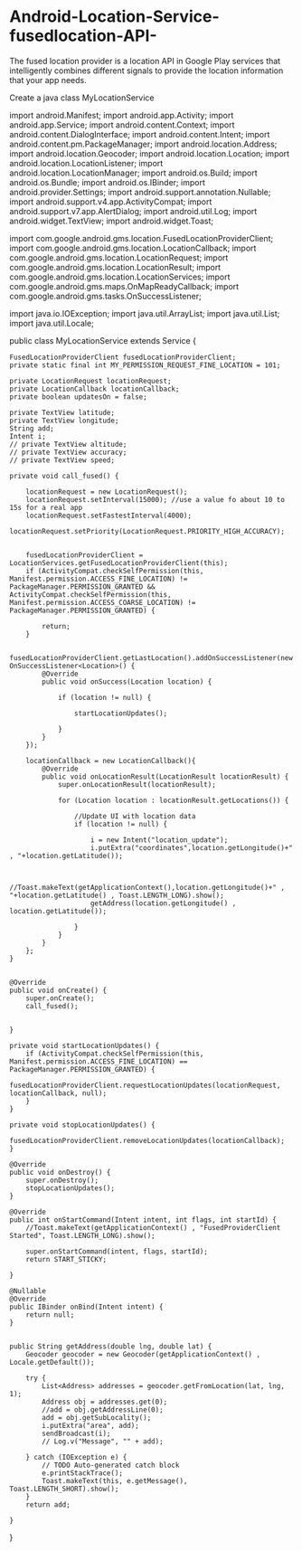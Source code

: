 # Android-Location-Service-fusedlocation-API-
The fused location provider is a location API in Google Play services that intelligently combines different signals to provide the location information that your app needs.

Create a java class MyLocationService

import android.Manifest;
import android.app.Activity;
import android.app.Service;
import android.content.Context;
import android.content.DialogInterface;
import android.content.Intent;
import android.content.pm.PackageManager;
import android.location.Address;
import android.location.Geocoder;
import android.location.Location;
import android.location.LocationListener;
import android.location.LocationManager;
import android.os.Build;
import android.os.Bundle;
import android.os.IBinder;
import android.provider.Settings;
import android.support.annotation.Nullable;
import android.support.v4.app.ActivityCompat;
import android.support.v7.app.AlertDialog;
import android.util.Log;
import android.widget.TextView;
import android.widget.Toast;

import com.google.android.gms.location.FusedLocationProviderClient;
import com.google.android.gms.location.LocationCallback;
import com.google.android.gms.location.LocationRequest;
import com.google.android.gms.location.LocationResult;
import com.google.android.gms.location.LocationServices;
import com.google.android.gms.maps.OnMapReadyCallback;
import com.google.android.gms.tasks.OnSuccessListener;

import java.io.IOException;
import java.util.ArrayList;
import java.util.List;
import java.util.Locale;

public class MyLocationService extends Service {

    FusedLocationProviderClient fusedLocationProviderClient;
    private static final int MY_PERMISSION_REQUEST_FINE_LOCATION = 101;

    private LocationRequest locationRequest;
    private LocationCallback locationCallback;
    private boolean updatesOn = false;

    private TextView latitude;
    private TextView longitude;
    String add;
    Intent i;
    // private TextView altitude;
    // private TextView accuracy;
    // private TextView speed;

    private void call_fused() {

        locationRequest = new LocationRequest();
        locationRequest.setInterval(15000); //use a value fo about 10 to 15s for a real app
        locationRequest.setFastestInterval(4000);
        locationRequest.setPriority(LocationRequest.PRIORITY_HIGH_ACCURACY);


        fusedLocationProviderClient = LocationServices.getFusedLocationProviderClient(this);
        if (ActivityCompat.checkSelfPermission(this, Manifest.permission.ACCESS_FINE_LOCATION) != PackageManager.PERMISSION_GRANTED && ActivityCompat.checkSelfPermission(this, Manifest.permission.ACCESS_COARSE_LOCATION) != PackageManager.PERMISSION_GRANTED) {

            return;
        }

        fusedLocationProviderClient.getLastLocation().addOnSuccessListener(new OnSuccessListener<Location>() {
            @Override
            public void onSuccess(Location location) {

                if (location != null) {

                    startLocationUpdates();

                }
            }
        });

        locationCallback = new LocationCallback(){
            @Override
            public void onLocationResult(LocationResult locationResult) {
                super.onLocationResult(locationResult);

                for (Location location : locationResult.getLocations()) {

                    //Update UI with location data
                    if (location != null) {

                        i = new Intent("location_update");
                        i.putExtra("coordinates",location.getLongitude()+" , "+location.getLatitude());


                        //Toast.makeText(getApplicationContext(),location.getLongitude()+" , "+location.getLatitude() , Toast.LENGTH_LONG).show();
                        getAddress(location.getLongitude() , location.getLatitude());

                    }
                }
            }
        };
    }


    @Override
    public void onCreate() {
        super.onCreate();
        call_fused();


    }

    private void startLocationUpdates() {
        if (ActivityCompat.checkSelfPermission(this, Manifest.permission.ACCESS_FINE_LOCATION) == PackageManager.PERMISSION_GRANTED) {
            fusedLocationProviderClient.requestLocationUpdates(locationRequest, locationCallback, null);
        }
    }

    private void stopLocationUpdates() {
        fusedLocationProviderClient.removeLocationUpdates(locationCallback);
    }

    @Override
    public void onDestroy() {
        super.onDestroy();
        stopLocationUpdates();
    }

    @Override
    public int onStartCommand(Intent intent, int flags, int startId) {
        //Toast.makeText(getApplicationContext() , "FusedProviderClient Started", Toast.LENGTH_LONG).show();

        super.onStartCommand(intent, flags, startId);
        return START_STICKY;

    }

    @Nullable
    @Override
    public IBinder onBind(Intent intent) {
        return null;
    }


    public String getAddress(double lng, double lat) {
        Geocoder geocoder = new Geocoder(getApplicationContext() , Locale.getDefault());

        try {
            List<Address> addresses = geocoder.getFromLocation(lat, lng, 1);
            Address obj = addresses.get(0);
            //add = obj.getAddressLine(0);
            add = obj.getSubLocality();
            i.putExtra("area", add);
            sendBroadcast(i);
            // Log.v("Message", "" + add);

        } catch (IOException e) {
            // TODO Auto-generated catch block
            e.printStackTrace();
            Toast.makeText(this, e.getMessage(), Toast.LENGTH_SHORT).show();
        }
        return add;

    }

}

